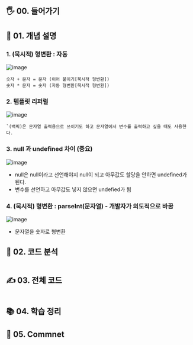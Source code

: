 
## 🖐 00. 들어가기

## 📌 01. 개념 설명


### 1. (묵시적) 형변환 : 자동
![image](https://user-images.githubusercontent.com/86208370/177976762-95c7b6a2-62b1-4950-912c-0ba7b7b82f10.png)
```
숫자 + 문자 = 문자 (이어 붙이기[묵시적 형변환])
숫자 * 문자 = 숫자 (자동 형변환[묵시적 형변환])
```
### 2. 템플릿 리퍼럴
![image](https://user-images.githubusercontent.com/86208370/177977586-291f8344-74b3-4d91-adb5-012f9020895a.png)
```
`(백픽)은 문자열 출력용으로 쓰이기도 하고 문자열에서 변수를 출력하고 싶을 때도 사용한다.
```
### 3. null 과 undefined 차이 (중요)
![image](https://user-images.githubusercontent.com/86208370/177977903-70880620-c87d-45cb-a1b4-d13cbae21670.png)
- null은 null이라고 선언해야지 null이 되고 아무값도 할당을 안하면 undefined가 된다.
- 변수를 선언하고 아무값도 넣지 않으면 undefied가 됨 

### 4. (묵시적) 형변환 : parseInt(문자열) - 개발자가 의도적으로 바꿈
![image](https://user-images.githubusercontent.com/86208370/177979832-a3fc01bd-72e5-49fe-843e-adc997f13d15.png)
- 문자열을 숫자로 형변환




## 🍳 02. 코드 분석
```js

```
## ✍ 03. 전체 코드
```js

```
## 📚 04. 학습 정리

## 🤔 05. Commnet 

